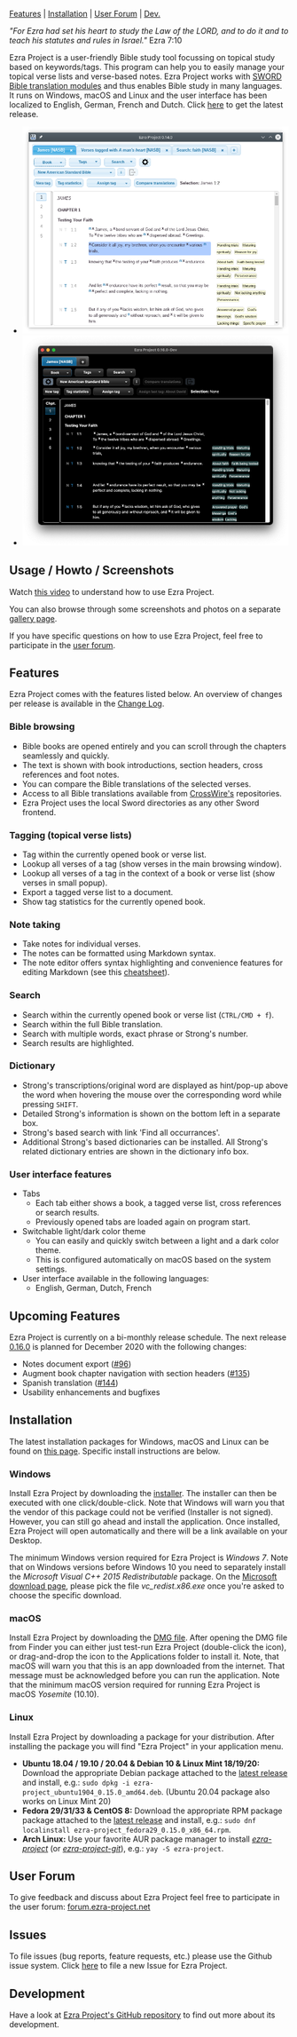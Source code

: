 <p id="navigation">
  <a href="#usage--howto--screenshots">Features</a> |
  <a href="#installation">Installation</a> |
  <a href="#user--forum">User Forum</a> |
  <a href="#development">Dev.</a>
</p>

*"For Ezra had set his heart to study the Law of the LORD, and to do it and to teach his statutes and rules in Israel."* Ezra 7:10

Ezra Project is a user-friendly Bible study tool focussing on topical study based on keywords/tags. This program can help you to easily manage your topical verse lists and verse-based notes. Ezra Project works with [SWORD Bible translation modules](http://www.crosswire.org/sword) and thus enables Bible study in many languages. It runs on Windows, macOS and Linux and the user interface has been localized to English, German, French and Dutch. Click [here](https://github.com/ezra-project/ezra-project/releases/latest) to get the latest release.

<div id="rotatingScreenshot" class="simpleBanner">
	<div class="bannerListWpr">
		<ul class="bannerList">
			<li><img class="screenshot default" alt="Ezra Project" src="/assets/screenshots/ezra_project_0_14_0_compact.png"/></li>
			<li><img class="screenshot" alt="Ezra Project Night Mode" src="/assets/screenshots/ezra_project_night_mode_mac_compact.png"/></li>
		</ul>
	</div>
</div>
<script>
var isMobile = navigator.userAgent.match(/(iPad)|(iPhone)|(iPod)|(android)|(webOS)/i);
if (isMobile) {
  document.body.classList.add('mobile');
} else { 
  $('#rotatingScreenshot').simplebanner({rotateTimeout: 5000});
}
</script>

<a name="usage--howto--screenshots"></a>

## Usage / Howto / Screenshots

Watch [this video](https://www.youtube.com/watch?v=b8gScfa0MqM) to understand how to use Ezra Project.

You can also browse through some screenshots and photos on a separate [gallery page](/gallery).

If you have specific questions on how to use Ezra Project, feel free to participate in the [user forum](https://forum.ezra-project.net).

<a name="features"></a>

## Features

Ezra Project comes with the features listed below. An overview of changes per release is available in the [Change Log](https://github.com/ezra-project/ezra-project/blob/master/CHANGELOG.md). 

### Bible browsing

  * Bible books are opened entirely and you can scroll through the chapters seamlessly and quickly.
  * The text is shown with book introductions, section headers, cross references and foot notes.
  * You can compare the Bible translations of the selected verses.
  * Access to all Bible translations available from [CrossWire's](http://www.crosswire.org) repositories.
  * Ezra Project uses the local Sword directories as any other Sword frontend.

### Tagging (topical verse lists)

  * Tag within the currently opened book or verse list.
  * Lookup all verses of a tag (show verses in the main browsing window).
  * Lookup all verses of a tag in the context of a book or verse list (show verses in small popup).
  * Export a tagged verse list to a document.
  * Show tag statistics for the currently opened book.

### Note taking

  * Take notes for individual verses.
  * The notes can be formatted using Markdown syntax.
  * The note editor offers syntax highlighting and convenience features for editing Markdown
  (see this [cheatsheet](https://github.com/adam-p/markdown-here/wiki/Markdown-Cheatsheet)).

### Search

  * Search within the currently opened book or verse list (`CTRL/CMD + f`).
  * Search within the full Bible translation.
  * Search with multiple words, exact phrase or Strong's number.
  * Search results are highlighted.

### Dictionary

  - Strong's transcriptions/original word are displayed as hint/pop-up above the word when hovering the mouse over the corresponding word while pressing `SHIFT`.
  - Detailed Strong's information is shown on the bottom left in a separate box.
  - Strong's based search with link 'Find all occurrances'.
  - Additional Strong's based dictionaries can be installed. All Strong's related dictionary entries are shown in the dictionary info box.

### User interface features

* Tabs
  * Each tab either shows a book, a tagged verse list, cross references or search results.
  * Previously opened tabs are loaded again on program start.
* Switchable light/dark color theme
  * You can easily and quickly switch between a light and a dark color theme.
  * This is configured automatically on macOS based on the system settings.
* User interface available in the following languages:
  * English, German, Dutch, French

## Upcoming Features

Ezra Project is currently on a bi-monthly release schedule. The next release [0.16.0](https://github.com/ezra-project/ezra-project/projects/4) is planned for December 2020 with the following changes:

* Notes document export ([#96][i96])
* Augment book chapter navigation with section headers ([#135][i135])
* Spanish translation ([#144][i144])
* Usability enhancements and bugfixes

[i96]: https://github.com/tobias-klein/ezra-project/issues/96
[i135]: https://github.com/tobias-klein/ezra-project/issues/135
[i144]: https://github.com/tobias-klein/ezra-project/issues/144
[i96]: https://github.com/ezra-project/ezra-project/issues/96

<a name="installation"></a>

## Installation
The latest installation packages for Windows, macOS and Linux can be found on [this page][latest]. Specific install instructions are below.

### Windows
Install Ezra Project by downloading the <a href="{{ site.github.win_url }}">installer</a>. The installer can then be executed with one click/double-click. Note that Windows will warn you that the vendor of this package could not be verified (Installer is not signed). However, you can still go ahead and install the application. Once installed, Ezra Project will open automatically and there will be a link available on your Desktop.

The minimum Windows version required for Ezra Project is *Windows 7*. Note that on Windows versions before Windows 10 you need to separately install the *Microsoft Visual C++ 2015 Redistributable* package. On the <a href="https://www.microsoft.com/en-us/download/details.aspx?id=53840">Microsoft download page</a>, please pick the file *vc_redist.x86.exe* once you're asked to choose the specific download.

### macOS
Install Ezra Project by downloading the <a href="{{ site.github.mac_url }}">DMG file</a>. After opening the DMG file from Finder you can either just test-run Ezra Project (double-click the icon), or drag-and-drop the icon to the Applications folder to install it. Note, that macOS will warn you that this is an app downloaded from the internet. That message must be acknowledged before you can run the application. Note that the minimum macOS version required for running Ezra Project is macOS *Yosemite* (10.10).

### Linux
Install Ezra Project by downloading a package for your distribution. After installing the package you will find "Ezra Project" in your application menu.

* **Ubuntu 18.04 / 19.10 / 20.04 & Debian 10 & Linux Mint 18/19/20:** Download the appropriate Debian package attached to the [latest release][latest] and install, e.g.: `sudo dpkg -i ezra-project_ubuntu1904_0.15.0_amd64.deb`. (Ubuntu 20.04 package also works on Linux Mint 20)
* **Fedora 29/31/33 & CentOS 8:** Download the appropriate RPM package package attached to the [latest release][latest] and install, e.g.: `sudo dnf localinstall ezra-project_fedora29_0.15.0_x86_64.rpm`.
* **Arch Linux:** Use your favorite AUR package manager to install *[ezra-project](https://aur.archlinux.org/packages/ezra-project)* (or *[ezra-project-git](https://aur.archlinux.org/packages/ezra-project-git)*), e.g.: `yay -S ezra-project`.

[latest]: https://github.com/ezra-project/ezra-project/releases/latest

<a name="user--forum"></a>

## User Forum
To give feedback and discuss about Ezra Project feel free to participate in the user forum: [forum.ezra-project.net](https://forum.ezra-project.net)

## Issues
To file issues (bug reports, feature requests, etc.) please use the Github issue system.
Click [here](https://github.com/ezra-project/ezra-project/issues/new) to file a new Issue for Ezra Project.

<a name="development"></a>

## Development
Have a look at [Ezra Project's GitHub repository](https://github.com/ezra-project/ezra-project) to find out more about its development.
